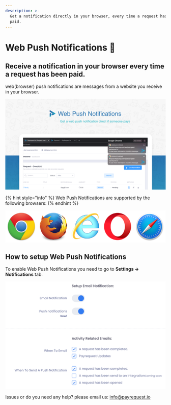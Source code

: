 ```yaml
---
description: >-
  Get a notification directly in your browser, every time a request has been
  paid.
---
```


# Web Push Notifications 🔔

## Receive a notification in your browser every time a request has been paid. 

web\(browser\) push notifications are messages from a website you receive in your browser.

![Example of web push notifcations](../.gitbook/assets/web-push.png)

{% hint style="info" %}
 Web Push Notifications are supported by the following browsers:
{% endhint %}

![ We support the following browsers: Google Chrome, Firefox, Opera, Safari and Microsoft Edge](../.gitbook/assets/browsers1.png)

## How to setup Web Push Notifications

To enable Web Push Notifications you need to go to **Settings -&gt; Notifications** tab.

![Example of the notifications settings page](../.gitbook/assets/schermafbeelding-2020-12-19-om-07.57.11.png)

Issues or do you need any help? please email us: info@payrequest.io

